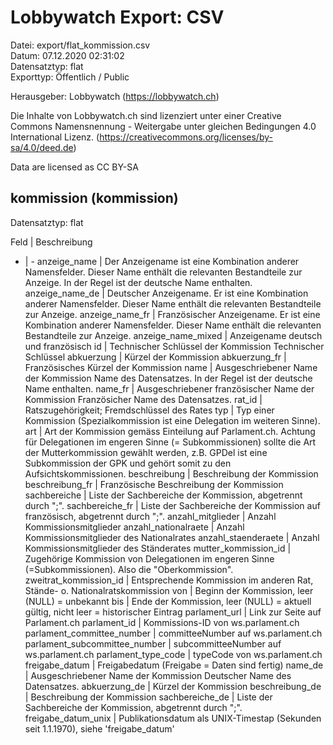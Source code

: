 Lobbywatch Export: CSV
======================

Datei: export/flat_kommission.csv  
Datum: 07.12.2020 02:31:02  
Datensatztyp: flat  
Exporttyp: Öffentlich / Public  

Herausgeber: Lobbywatch (https://lobbywatch.ch)  

Die Inhalte von Lobbywatch.ch sind lizenziert unter einer Creative Commons Namensnennung - Weitergabe unter gleichen Bedingungen 4.0 International Lizenz. (https://creativecommons.org/licenses/by-sa/4.0/deed.de)

Data are licensed as CC BY-SA


## kommission (kommission)

Datensatztyp: flat

Feld | Beschreibung
- | -
anzeige_name | Der Anzeigename ist eine Kombination anderer Namensfelder. Dieser Name enthält die relevanten Bestandteile zur Anzeige. In der Regel ist der deutsche Name enthalten.
anzeige_name_de | Deutscher Anzeigename. Er ist eine Kombination anderer Namensfelder. Dieser Name enthält die relevanten Bestandteile zur Anzeige.
anzeige_name_fr | Französischer Anzeigename. Er ist eine Kombination anderer Namensfelder. Dieser Name enthält die relevanten Bestandteile zur Anzeige.
anzeige_name_mixed | Anzeigename deutsch und französisch
id | Technischer Schlüssel der Kommission Technischer Schlüssel
abkuerzung | Kürzel der Kommission
abkuerzung_fr | Französisches Kürzel der Kommission
name | Ausgeschriebener Name der Kommission Name des Datensatzes. In der Regel ist der deutsche Name enthalten.
name_fr | Ausgeschriebener französischer Name der Kommission Französicher Name des Datensatzes.
rat_id | Ratszugehörigkeit; Fremdschlüssel des Rates
typ | Typ einer Kommission (Spezialkommission ist eine Delegation im weiteren Sinne).
art | Art der Kommission gemäss Einteilung auf Parlament.ch. Achtung für Delegationen im engeren Sinne (= Subkommissionen) sollte die Art der Mutterkommission gewählt werden, z.B. GPDel ist eine Subkommission der GPK und gehört somit zu den Aufsichtskommissionen.
beschreibung | Beschreibung der Kommission
beschreibung_fr | Französische Beschreibung der Kommission
sachbereiche | Liste der Sachbereiche der Kommission, abgetrennt durch ";".
sachbereiche_fr | Liste der Sachbereiche der Kommission auf französisch, abgetrennt durch ";".
anzahl_mitglieder | Anzahl Kommissionsmitglieder
anzahl_nationalraete | Anzahl Kommissionsmitglieder des Nationalrates
anzahl_staenderaete | Anzahl Kommissionsmitglieder des Ständerates
mutter_kommission_id | Zugehörige Kommission von Delegationen im engeren Sinne (=Subkommissionen).  Also die "Oberkommission".
zweitrat_kommission_id | Entsprechende Kommission im anderen Rat, Stände- o. Nationalratskommission
von | Beginn der Kommission, leer (NULL) = unbekannt
bis | Ende der Kommission, leer (NULL) = aktuell gültig, nicht leer = historischer Eintrag
parlament_url | Link zur Seite auf Parlament.ch
parlament_id | Kommissions-ID von ws.parlament.ch
parlament_committee_number | committeeNumber auf ws.parlament.ch
parlament_subcommittee_number | subcommitteeNumber auf ws.parlament.ch
parlament_type_code | typeCode von ws.parlament.ch
freigabe_datum | Freigabedatum (Freigabe = Daten sind fertig)
name_de | Ausgeschriebener Name der Kommission Deutscher Name des Datensatzes.
abkuerzung_de | Kürzel der Kommission
beschreibung_de | Beschreibung der Kommission
sachbereiche_de | Liste der Sachbereiche der Kommission, abgetrennt durch ";".
freigabe_datum_unix | Publikationsdatum als UNIX-Timestap (Sekunden seit 1.1.1970), siehe 'freigabe_datum'

